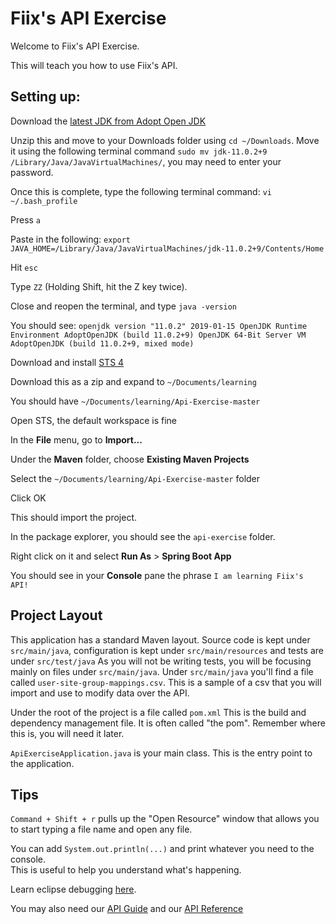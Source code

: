 # Fiix's API Exercise
Welcome to Fiix's API Exercise.

This will teach you how to use Fiix's API.

## Setting up:

Download the [latest JDK from Adopt Open JDK](https://adoptopenjdk.net/?variant=openjdk11&jvmVariant=hotspot)

Unzip this and move to your Downloads folder using `cd ~/Downloads`.  Move it using the following terminal command `sudo mv jdk-11.0.2+9 /Library/Java/JavaVirtualMachines/`, you may need to enter your password.

Once this is complete, type the following terminal command: `vi ~/.bash_profile`

Press `a`

Paste in the following: `export JAVA_HOME=/Library/Java/JavaVirtualMachines/jdk-11.0.2+9/Contents/Home`

Hit `esc`

Type `ZZ` (Holding Shift, hit the Z key twice).

Close and reopen the terminal, and type `java -version`

You should see:
`openjdk version "11.0.2" 2019-01-15
OpenJDK Runtime Environment AdoptOpenJDK (build 11.0.2+9)
OpenJDK 64-Bit Server VM AdoptOpenJDK (build 11.0.2+9, mixed mode)`

Download and install [STS 4](https://download.springsource.com/release/STS4/4.2.0.RELEASE/dist/e4.11/spring-tool-suite-4-4.2.0.RELEASE-e4.11.0-macosx.cocoa.x86_64.dmg)

Download this as a zip and expand to `~/Documents/learning`

You should have `~/Documents/learning/Api-Exercise-master`

Open STS, the default workspace is fine

In the **File** menu, go to **Import...**

Under the **Maven** folder, choose **Existing Maven Projects**

Select the `~/Documents/learning/Api-Exercise-master` folder

Click OK

This should import the project.

In the package explorer, you should see the `api-exercise` folder.

Right click on it and select **Run As** > **Spring Boot App**

You should see in your **Console** pane the phrase `I am learning Fiix's API!`

## Project Layout

This application has a standard Maven layout.  Source code is kept under `src/main/java`, 
configuration is kept under `src/main/resources` and tests are under `src/test/java`  As 
you will not be writing tests, you will be focusing mainly 
on files under `src/main/java`.  Under `src/main/java` you'll find a file called `user-site-group-mappings.csv`. 
 This is a sample of a csv that you will import and use to modify data over the API.

Under the root of the project is a file called `pom.xml`  This is the build and dependency 
management file.  It is often called "the pom".  Remember where this is, you will need it later.

`ApiExerciseApplication.java` is your main class.  This is the entry point to the application.

## Tips

`Command + Shift + r` pulls up the "Open Resource" window that allows you to start typing 
a file name and open any file.

You can add `System.out.println(...)` and print whatever you need to the console.  
This is useful to help you understand what's happening.

Learn eclipse debugging [here](https://www.eclipse.org/community/eclipse_newsletter/2017/june/article1.php).

You may also need our [API Guide](https://fiixlabs.github.io/api-documentation/guide.html) 
and our [API Reference](https://fiixlabs.github.io/api-documentation/)
 
